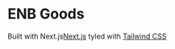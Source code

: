 # ENB Goods

Built with Next.js[Next.js](https://nextjs.com) tyled with [Tailwind CSS](https://tailwindcss.com)